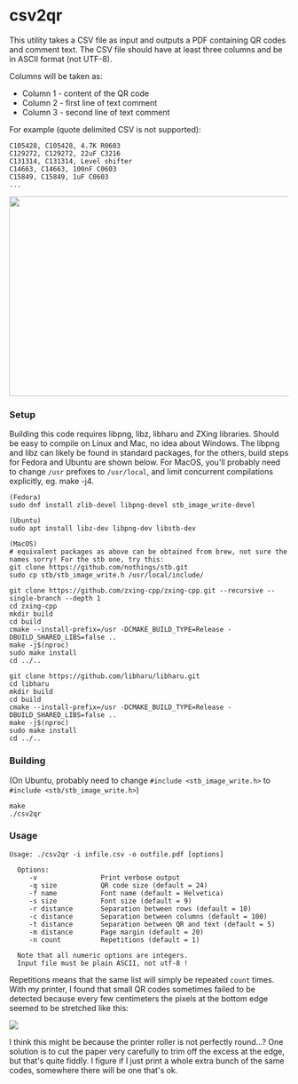 # csv2qr

This utility takes a CSV file as input and outputs a PDF containing QR codes and comment text. The CSV file should have at least three columns and be in ASCII format (not UTF-8).

Columns will be taken as:

 - Column 1 - content of the QR code
 - Column 2 - first line of text comment
 - Column 3 - second line of text comment

For example (quote delimited CSV is not supported):

    C105428, C105428, 4.7K R0603
    C129272, C129272, 22uF C3216
    C131314, C131314, Level shifter 
    C14663, C14663, 100nF C0603
    C15849, C15849, 1uF C0603
    ...


<img src="https://www.iforce2d.net/tmp/qr.png" width="640" height="360">



### Setup

Building this code requires libpng, libz, libharu and ZXing libraries. Should be easy to compile on Linux and Mac, no idea about Windows. The libpng and libz can likely be found in standard packages, for the others, build steps for Fedora and Ubuntu are shown below. For MacOS, you'll probably need to change `/usr` prefixes to `/usr/local`, and limit concurrent compilations explicitly, eg. make -j4.

    (Fedora)
    sudo dnf install zlib-devel libpng-devel stb_image_write-devel 

    (Ubuntu)
    sudo apt install libz-dev libpng-dev libstb-dev
    
    (MacOS)
    # equivalent packages as above can be obtained from brew, not sure the names sorry! For the stb one, try this:
    git clone https://github.com/nothings/stb.git
    sudo cp stb/stb_image_write.h /usr/local/include/

    git clone https://github.com/zxing-cpp/zxing-cpp.git --recursive --single-branch --depth 1
    cd zxing-cpp
    mkdir build
    cd build
    cmake --install-prefix=/usr -DCMAKE_BUILD_TYPE=Release -DBUILD_SHARED_LIBS=false ..
    make -j$(nproc)
    sudo make install
    cd ../..
    
    git clone https://github.com/libharu/libharu.git
    cd libharu
    mkdir build
    cd build
    cmake --install-prefix=/usr -DCMAKE_BUILD_TYPE=Release -DBUILD_SHARED_LIBS=false ..
    make -j$(nproc)
    sudo make install
    cd ../..

### Building

(On Ubuntu, probably need to change `#include <stb_image_write.h>` to `#include <stb/stb_image_write.h>`)

    make
    ./csv2qr

### Usage

    Usage: ./csv2qr -i infile.csv -o outfile.pdf [options]
    
      Options:
         -v                Print verbose output
         -q size           QR code size (default = 24)
         -f name           Font name (default = Helvetica)
         -s size           Font size (default = 9)
         -r distance       Separation between rows (default = 10)
         -c distance       Separation between columns (default = 100)
         -t distance       Separation between QR and text (default = 5)
         -m distance       Page margin (default = 20)
         -n count          Repetitions (default = 1)
    
      Note that all numeric options are integers.
      Input file must be plain ASCII, not utf-8 !

Repetitions means that the same list will simply be repeated `count` times. With my printer, I found that small QR codes sometimes failed to be detected because every few centimeters the pixels at the bottom edge seemed to be stretched like this: 

<img src="https://www.iforce2d.net/tmp/qr2.png">

I think this might be because the printer roller is not perfectly round...? One solution is to cut the paper very carefully to trim off the excess at the edge, but that's quite fiddly. I figure if I just print a whole extra bunch of the same codes, somewhere there will be one that's ok.

<br>
<br>
<br>
<br>
<br>
<br>
